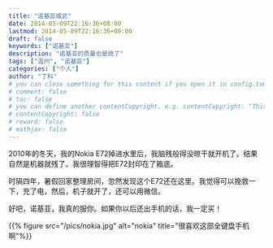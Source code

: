 ```yaml
---
title: "诺基亚威武"
date: 2014-05-09T22:16:36+08:00
lastmod: 2014-05-09T22:16:36+08:00
draft: false
keywords: ["诺基亚"]
description: "诺基亚的质量也是绝了"
tags: ["温州", "诺基亚"]
categories: ["个人"]
author: "丁科"
# you can close something for this content if you open it in config.toml.
# comment: false
# toc: false
# you can define another contentCopyright. e.g. contentCopyright: "This is an another copyright."
# contentCopyright: false
# reward: false
# mathjax: false
---
```


2010年的冬天，我的Nokia E72掉进水里后，我脑残般得没晾干就开机了。结果自然是机器就残了。我很理智得把E72封印在了箱底。

<!--more-->

时隔四年，暑假回家整理房间，忽然发现这个E72还在这里。我觉得可以挽救一下，充了电，然后，机子就开了，还可以用微信。

好吧，诺基亚，我真的服你。如果你以后还出手机的话，我一定买！

{{% figure src="/pics/nokia.jpg" alt="nokia" title="很喜欢这部全键盘手机啊"%}}
